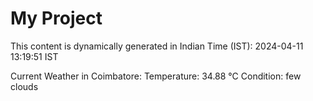 # My Project

This content is dynamically generated in Indian Time (IST): 2024-04-11 13:19:51 IST


Current Weather in Coimbatore:
Temperature: 34.88 °C
Condition: few clouds
